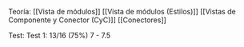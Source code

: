 Teoría:
[[Vista de módulos]]
[[Vista de módulos  (Estilos)]]
[[Vistas de Componente y Conector (CyC)]]
[[Conectores]]

Test:
Test 1: 13/16 (75%) 7 - 7.5